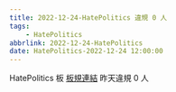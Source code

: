 ```yaml
---
title: 2022-12-24-HatePolitics 違規 0 人
tags:
    - HatePolitics
abbrlink: 2022-12-24-HatePolitics
date: HatePolitics-2022-12-24 12:00:00
---
```

HatePolitics 板 [板規連結](https://www.ptt.cc/bbs/HatePolitics/M.1617115262.A.D60.html)
昨天違規 0 人
